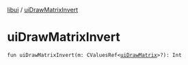 [libui](README.md) / [uiDrawMatrixInvert](ui-draw-matrix-invert.md)

# uiDrawMatrixInvert

`fun uiDrawMatrixInvert(m: CValuesRef<`[`uiDrawMatrix`](ui-draw-matrix/README.md)`>?): Int`